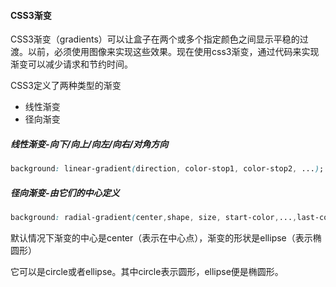 #### CSS3渐变

CSS3渐变（gradients）可以让盒子在两个或多个指定颜色之间显示平稳的过渡。以前，必须使用图像来实现这些效果。现在使用css3渐变，通过代码来实现渐变可以减少请求和节约时间。

CSS3定义了两种类型的渐变

- 线性渐变
- 径向渐变

##### 线性渐变-向下/向上/向左/向右/对角方向

```css
background: linear-gradient(direction, color-stop1, color-stop2, ...);
```

##### 径向渐变-由它们的中心定义

```css
background: radial-gradient(center,shape, size, start-color,...,last-color);
```

默认情况下渐变的中心是center（表示在中心点），渐变的形状是ellipse（表示椭圆形）

它可以是circle或者ellipse。其中circle表示圆形，ellipse便是椭圆形。

